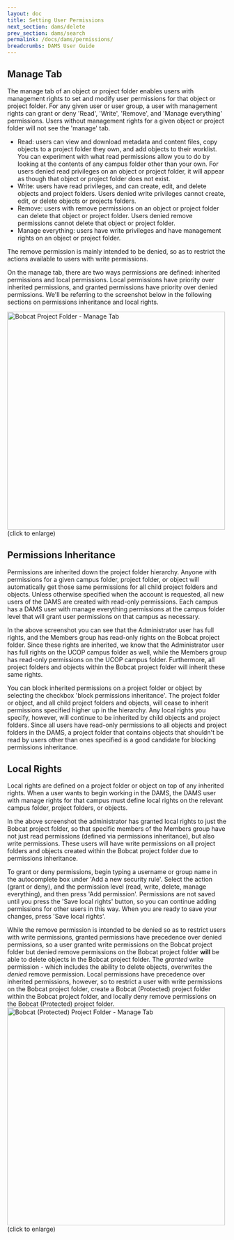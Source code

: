 ```yaml
---
layout: doc
title: Setting User Permissions
next_section: dams/delete
prev_section: dams/search
permalink: /docs/dams/permissions/
breadcrumbs: DAMS User Guide
---
```


## Manage Tab

The manage tab of an object or project folder enables users with management rights to set and modify user permissions for that object or project folder. For any given user or user group, a user with management rights can grant or deny 'Read', 'Write', 'Remove', and 'Manage everything' permissions. Users without management rights for a given object or project folder will not see the 'manage' tab. 

- Read: users can view and download metadata and content files, copy objects to a project folder they own, and add objects to their worklist. You can experiment with what read permissions allow you to do by looking at the contents of any campus folder other than your own. For users denied read privileges on an object or project folder, it will appear as though that object or project folder does not exist. 
- Write: users have read privileges, and can create, edit, and delete objects and project folders. Users denied write privileges cannot create, edit, or delete objects or projects folders. 
- Remove: users with remove permissions on an object or project folder can delete that object or project folder. Users denied remove permissions cannot delete that object or project folder. 
- Manage everything: users have write privileges and have management rights on an object or project folder. 

<div class="note">The remove permission is mainly intended to be denied, so as to restrict the actions available to users with write permissions.</div>

On the manage tab, there are two ways permissions are defined: inherited permissions and local permissions. Local permissions have priority over inherited permissions, and granted permissions have priority over denied permissions. We'll be referring to the screenshot below in the following sections on permissions inheritance and local rights. 

<a class="img-popup" href="{{ site.url }}{{ site.baseurl }}/images/perms1.png">
  <img src="{{ site.url }}{{ site.baseurl }}/images/perms1-cropped.png" alt="Bobcat Project Folder - Manage Tab" style="width: 500px">
</a>
<br>(click to enlarge)

## Permissions Inheritance

Permissions are inherited down the project folder hierarchy. Anyone with permissions for a given campus folder, project folder, or object will automatically get those same permissions for all child project folders and objects. Unless otherwise specified when the account is requested, all new users of the DAMS are created with read-only permissions. Each campus has a DAMS user with manage everything permissions at the campus folder level that will grant user permissions on that campus as necessary. 

In the above screenshot you can see that the Administrator user has full rights, and the Members group has read-only rights on the Bobcat project folder. Since these rights are inherited, we know that the Administrator user has full rights on the UCOP campus folder as well, while the Members group has read-only permissions on the UCOP campus folder. Furthermore, all project folders and objects within the Bobcat project folder will inherit these same rights.

<div class="note">You can block inherited permissions on a project folder or object by selecting the checkbox 'block permissions inheritance'. The project folder or object, and all child project folders and objects, will cease to inherit permissions specified higher up in the hierarchy. Any local rights you specify, however, will continue to be inherited by child objects and project folders. Since all users have read-only permissions to all objects and project folders in the DAMS, a project folder that contains objects that shouldn't be read by users other than ones specified is a good candidate for blocking permissions inheritance.</div>

## Local Rights

Local rights are defined on a project folder or object on top of any inherited rights. When a user wants to begin working in the DAMS, the DAMS user with manage rights for that campus must define local rights on the relevant campus folder, project folders, or objects. 

In the above screenshot the administrator has granted local rights to just the Bobcat project folder, so that specific members of the Members group have not just read permissions (defined via permissions inheritance), but also write permissions. These users will have write permissions on all project folders and objects created within the Bobcat project folder due to permissions inheritance. 

To grant or deny permissions, begin typing a username or group name in the autocomplete box under 'Add a new security rule'. Select the action (grant or deny), and the permission level (read, write, delete, manage everything), and then press 'Add permission'. Permissions are not saved until you press the 'Save local rights' button, so you can continue adding permissions for other users in this way. When you are ready to save your changes, press 'Save local rights'.

<div class="note">While the remove permission is intended to be denied so as to restrict users with write permissions, granted permissions have precedence over denied permissions, so a user granted write permissions on the Bobcat project folder but denied remove permissions on the Bobcat project folder <b>will</b> be able to delete objects in the Bobcat project folder. The <i>granted</i> write permission - which includes the ability to delete objects, overwrites the <i>denied</i> remove permission. Local permissions have precedence over inherited permissions, however, so to restrict a user with write permissions on the Bobcat project folder, create a Bobcat (Protected) project folder within the Bobcat project folder, and locally deny remove permissions on the Bobcat (Protected) project folder.</div>

<a class="img-popup" href="{{ site.url }}{{ site.baseurl }}/images/perms2.png">
  <img src="{{ site.url }}{{ site.baseurl }}/images/perms2.png" alt="Bobcat (Protected) Project Folder - Manage Tab" style="width: 500px">
</a>
<br>(click to enlarge)
